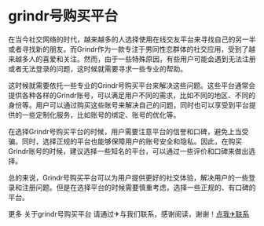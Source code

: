# grindr号购买平台

在当今社交网络的时代，越来越多的人选择使用在线交友平台来寻找自己的另一半或者寻找新的朋友。而Grindr作为一款专注于男同性恋群体的社交应用，受到了越来越多人的喜爱和关注。然而，由于一些特殊原因，有些用户可能会遇到无法注册或者无法登录的问题，这时候就需要寻求一些专业的帮助。

这时候就需要依托一些专业的Grindr号购买平台来解决这些问题。这些平台通常会提供各种各样的Grindr账号，可以满足用户不同的需求，比如不同的地区、不同的身份等。用户可以通过购买这些账号来解决自己的问题，同时也可以享受到平台提供的一些定制化服务，比如账号的绑定、账号的优化等。

在选择Grindr号购买平台的时候，用户需要注意平台的信誉和口碑，避免上当受骗。同时，选择正规的平台也能够保障用户的账号安全和隐私。因此，在购买Grindr账号的时候，建议选择一些知名的平台，可以通过一些评价和口碑来做出选择。

总的来说，Grindr号购买平台可以为用户提供更好的社交体验，解决用户的一些登录和注册问题。但是在选择平台的时候需要慎重考虑，选择一些正规的、有口碑的平台。

更多 关于grindr号购买平台 请通过✈与我们联系，感谢阅读，谢谢！[点我✈联系](https://a.k02.cc)